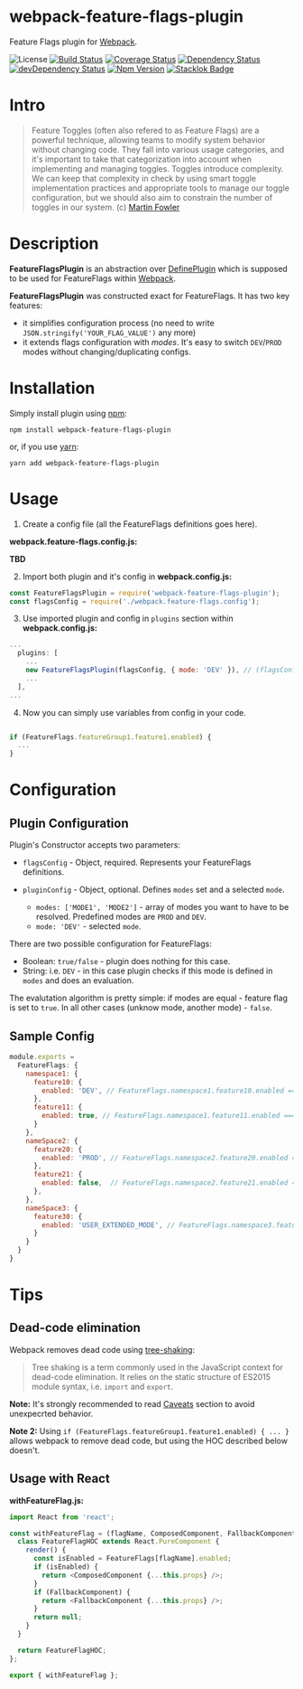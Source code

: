 # webpack-feature-flags-plugin
Feature Flags plugin for [Webpack](https://webpack.js.org).

![License](https://img.shields.io/github/license/mashape/apistatus.svg)
[![Build Status](https://travis-ci.org/davolokh/webpack-feature-flags-plugin.svg?branch=master)](https://travis-ci.org/davolokh/webpack-feature-flags-plugin)
[![Coverage Status](https://coveralls.io/repos/github/davolokh/webpack-feature-flags-plugin/badge.svg)](https://coveralls.io/github/davolokh/webpack-feature-flags-plugin)
[![Dependency Status](https://david-dm.org/davolokh/webpack-feature-flags-plugin.svg)](https://david-dm.org/davolokh/webpack-feature-flags-plugin)
[![devDependency Status](https://david-dm.org/davolokh/webpack-feature-flags-plugin/dev-status.svg)](https://david-dm.org/davolokh/webpack-feature-flags-plugin#info=devDependencies)
[![Npm Version](https://badge.fury.io/js/webpack-feature-flags-plugin.svg)](http://badge.fury.io/js/webpack-feature-flags-plugin)
[![Stacklok Badge](https://img.shields.io/endpoint?url=https%3A%2F%2Fapp.staging.stacklok.dev%2Fbadge%3Ftype%3Dnpm%26name%3Dwebpack-feature-flags-plugin)](https://app.staging.stacklok.dev/npm/webpack-feature-flags-plugin)




# Intro
> Feature Toggles (often also refered to as Feature Flags) are a powerful technique, allowing teams to modify system behavior without changing code. They fall into various usage categories, and it's important to take that categorization into account when implementing and managing toggles. Toggles introduce complexity. We can keep that complexity in check by using smart toggle implementation practices and appropriate tools to manage our toggle configuration, but we should also aim to constrain the number of toggles in our system.
(c) [Martin Fowler](https://martinfowler.com/articles/feature-toggles.html)

# Description
**FeatureFlagsPlugin** is an abstraction over [DefinePlugin](https://webpack.js.org/plugins/define-plugin/#feature-flags) which is supposed to be used for FeatureFlags within [Webpack](https://webpack.js.org).

**FeatureFlagsPlugin** was constructed exact for FeatureFlags.
It has two key features:
- it simplifies configuration process (no need to write `JSON.stringify('YOUR_FLAG_VALUE')` any more)
- it extends flags configuration with *modes*. It's easy to switch `DEV`/`PROD` modes without changing/duplicating configs.


# Installation
Simply install plugin using [npm](https://www.npmjs.com):
```
npm install webpack-feature-flags-plugin
```
or, if you use [yarn](https://yarnpkg.com):

```
yarn add webpack-feature-flags-plugin
```



# Usage
1. Create a config file (all the FeatureFlags definitions goes here).

**webpack.feature-flags.config.js:**

**TBD**

2. Import both plugin and it's config in **webpack.config.js:**
```javascript
const FeatureFlagsPlugin = require('webpack-feature-flags-plugin');
const flagsConfig = require('./webpack.feature-flags.config');
```

3. Use imported plugin and config in `plugins` section within **webpack.config.js:**
```javascript
...
  plugins: [
    ...
    new FeatureFlagsPlugin(flagsConfig, { mode: 'DEV' }), // (flagsConfig, pluginConfig)
    ...
  ],
... 
```

4. Now you can simply use variables from config in your code.
```javascript

if (FeatureFlags.featureGroup1.feature1.enabled) {
  ...
}
```



# Configuration

## Plugin Configuration

Plugin's Constructor accepts two parameters:

- `flagsConfig` - Object, required.
Represents your FeatureFlags definitions.

- `pluginConfig` - Object, optional.
Defines `modes` set and a selected `mode`.
  
  - `modes: ['MODE1', 'MODE2']` - array of modes you want to have to be resolved. Predefined modes are `PROD` and `DEV`.
  - `mode: 'DEV'` - selected `mode`.

There are two possible configuration for FeatureFlags: 

- Boolean: `true/false` - plugin does nothing for this case.
- String: i.e. `DEV` - in this case plugin checks if this mode is defined in `modes` and does an evaluation.

The evalutation algorithm is pretty simple: if modes are equal - feature flag is set to `true`. In all other cases (unknow mode, another mode) - `false`.

## Sample Config
```javascript
module.exports = 
  FeatureFlags: {
    namespace1: {
      feature10: {
        enabled: 'DEV', // FeatureFlags.namespace1.feature10.enabled === true only when plugin configured in 'DEV' mode 
      },
      feature11: {
        enabled: true, // FeatureFlags.namespace1.feature11.enabled === true always
      }
    },
    nameSpace2: {
      feature20: {
        enabled: 'PROD', // FeatureFlags.namespace2.feature20.enabled === true only when plugin configured in 'PROD' mode 
      },
      feature21: {
        enabled: false,  // FeatureFlags.namespace2.feature21.enabled === true never
      },
    },
    nameSpace3: {
      feature30: {
        enabled: 'USER_EXTENDED_MODE', // FeatureFlags.namespace3.feature30.enabled === true only when plugin configured in 'USER_EXTENDED_MODE' mode and modes were extended with 'USER_EXTENDED_MODE'
      }
    }
  }
}

```


# Tips

## Dead-code elimination

Webpack removes dead code using [tree-shaking](https://webpack.js.org/guides/tree-shaking/):
> Tree shaking is a term commonly used in the JavaScript context for dead-code elimination. It relies on the static structure of ES2015 module syntax, i.e. `import` and `export`. 

**Note:** It's strongly recommended to read [Caveats](https://webpack.js.org/guides/tree-shaking/#caveats) section to avoid unexpecrted behavior.

**Note 2:** Using `if (FeatureFlags.featureGroup1.feature1.enabled) { ... }` allows webpack to remove dead code, but using the HOC described below doesn't.

## Usage with React

**withFeatureFlag.js:**
```javascript
import React from 'react';

const withFeatureFlag = (flagName, ComposedComponent, FallbackComponent) => {
  class FeatureFlagHOC extends React.PureComponent {
    render() {
      const isEnabled = FeatureFlags[flagName].enabled;
      if (isEnabled) {
        return <ComposedComponent {...this.props} />;
      }
      if (FallbackComponent) {
        return <FallbackComponent {...this.props} />;
      }
      return null;
    }
  }

  return FeatureFlagHOC;
};

export { withFeatureFlag };
```

